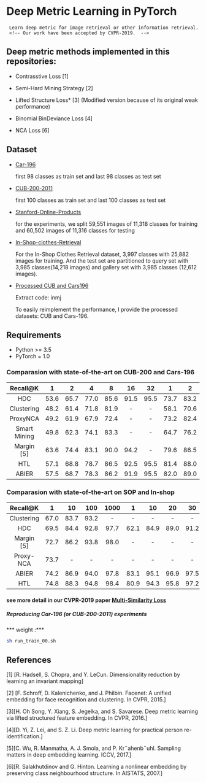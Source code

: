 # Deep Metric Learning in PyTorch
 
     Learn deep metric for image retrieval or other information retrieval. 
     <!-- Our work have been accepted by CVPR-2019.  -->

           
## Deep metric methods implemented in this repositories:

- Contrasstive Loss [1]

- Semi-Hard Mining Strategy [2] 

- Lifted Structure Loss* [3] (Modified version because of its original weak performance) 

- Binomial BinDeviance Loss [4]
<!-- 
- Distance Weighted Sampling [5] (deleted for poor performance)  -->

- NCA Loss [6]



## Dataset
- [Car-196](http://ai.stanford.edu/~jkrause/cars/car_devkit.tgz)

   first 98 classes as train set and last 98 classes as test set

- [CUB-200-2011](http://www.vision.caltech.edu/visipedia-data/CUB-200/images.tgz)

  first 100 classes as train set and last 100 classes as test set

- [Stanford-Online-Products](ftp://cs.stanford.edu/cs/cvgl/Stanford_Online_Products.zip)
  
  for the experiments, we split 59,551 images of 11,318 classes for training and 60,502 images of 11,316 classes for testing

- [In-Shop-clothes-Retrieval](ftp://cs.stanford.edu/cs/cvgl/Stanford_Online_Products.zip)
  
    For the In-Shop Clothes Retrieval dataset, 3,997 classes with 25,882 images for training.
    And the test set are partitioned to query set with 3,985 classes(14,218 images) and gallery set with 3,985 classes (12,612 images).

- [Processed CUB and Cars196](https://pan.baidu.com/s/1LPHi72JPupkvUy_1OIn6yA)
  
    Extract code: inmj
   
    To easily reimplement the performance, I provide the processed datasets: CUB and Cars-196. 


## Requirements
* Python >= 3.5
* PyTorch = 1.0
 
### Comparasion with state-of-the-art on CUB-200 and Cars-196

|Recall@K | 1 | 2 | 4 | 8 | 16 | 32 | 1 | 2 | 4 | 8 | 16 | 32|
 |:-:|:-:|:-:|:-:|:-:|:-:|:-:|:-:|:-:|:-:|:-:|:-:|:-:|
|HDC | 53.6 | 65.7 | 77.0 | 85.6 | 91.5 | 95.5 | 73.7 | 83.2 | 89.5 | 93.8 | 96.7 | 98.4|
|Clustering | 48.2 | 61.4 | 71.8 | 81.9 | - | - | 58.1 | 70.6 | 80.3 | 87.8 | - | -|
|ProxyNCA | 49.2 | 61.9 | 67.9 | 72.4 | - | - | 73.2 | 82.4 | 86.4 | 87.8 | - | -|
|Smart Mining | 49.8 | 62.3 | 74.1 | 83.3 | - | - | 64.7 | 76.2 | 84.2 | 90.2 | - | -|
|Margin [5] | 63.6| 74.4| 83.1| 90.0| 94.2 | - | 79.6| 86.5| 91.9| 95.1| 97.3 | - |
|HTL | 57.1| 68.8| 78.7| 86.5| 92.5| 95.5 | 81.4| 88.0| 92.7| 95.7| 97.4| 99.0 |
|ABIER |57.5 |68.7 |78.3 |86.2 |91.9 |95.5 |82.0 |89.0 |93.2 |96.1 |97.8 |98.7|


###  Comparasion with state-of-the-art on SOP and In-shop 

|Recall@K | 1 | 10 | 100 | 1000 | 1 | 10 | 20 | 30 | 40 | 50|
 |:-:|:-:|:-:|:-:|:-:|:-:|:-:|:-:|:-:|:-:|:-:|
|Clustering | 67.0 | 83.7 | 93.2 | - | -| -| -| -| - | -|
|HDC | 69.5 | 84.4 | 92.8 | 97.7 | 62.1 | 84.9 | 89.0 | 91.2 | 92.3 | 93.1|
|Margin [5] | 72.7 | 86.2 | 93.8 | 98.0 | -| -| - | -| -| -|
|Proxy-NCA | 73.7 | - | - | - | -| -| - | - | -| -|
|ABIER | 74.2 | 86.9 | 94.0 | 97.8 | 83.1 | 95.1 | 96.9 | 97.5 | 97.8 | 98.0|
|HTL | 74.8| 88.3| 94.8| 98.4 | 80.9| 94.3| 95.8| 97.2| 97.4| 97.8 ||

#### see more detail in our CVPR-2019 paper [Multi-Similarity Loss](Link_will_be_given_soon)

##### Reproducing Car-196 (or CUB-200-2011) experiments 
*** weight :***

```bash
sh run_train_00.sh
```


## References

[1] [R. Hadsell, S. Chopra, and Y. LeCun. Dimensionality reduction
by learning an invariant mapping]

[2] [F. Schroff, D. Kalenichenko, and J. Philbin. Facenet: A unified
embedding for face recognition and clustering. In CVPR,
2015.] 

[3][H. Oh Song, Y. Xiang, S. Jegelka, and S. Savarese. Deep
metric learning via lifted structured feature embedding. In
CVPR, 2016.]

[4][D. Yi, Z. Lei, and S. Z. Li. Deep metric learning for practical
person re-identification.]

[5][C. Wu, R. Manmatha, A. J. Smola, and P. Kr¨ahenb¨uhl. Sampling
matters in deep embedding learning. ICCV, 2017.]

[6][R. Salakhutdinov and G. Hinton. Learning a nonlinear embedding
by preserving class neighbourhood structure. In
AISTATS, 2007.]



